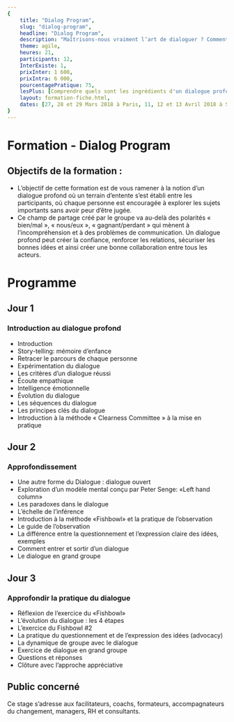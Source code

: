 ```yaml
---
{
	title: "Dialog Program", 
	slug: "dialog-program", 
	headline: "Dialog Program",
	description: "Maîtrisons-nous vraiment l’art de dialoguer ? Comment faire du dialogue un puissant outil pour la facilitation de groupe ? ", 
	theme: agile,
	heures: 21,
	participants: 12,
	InterExiste: 1,
	prixInter: 1 600,
	prixIntra: 6 000,
	pourcentagePratique: 75,
	lesPlus: [Comprendre quels sont les ingrédients d'un dialogue profond, Pratiquer et renforcer vos capacités d'écoute, Apprendre et pratiquer le questionnement et l'expression des idées (advocacy); et maîtriser l'équilibre entre les deux, Répondre à la question : en tant que facilitateur, comment puis-je créer des conditions favorables à un dialogue profond?],
	layout: formation-fiche.html, 
	dates: [27, 28 et 29 Mars 2018 à Paris, 11, 12 et 13 Avril 2018 à Sophia Antipolis, 24, 25 et 26 Avril 2018 à Lyon]
}
---
```


# Formation - Dialog Program #

## Objectifs de la formation : ##
* L’objectif de cette formation est de vous ramener à la notion d’un dialogue profond où un terrain d’entente s’est établi entre les participants, où chaque personne est encouragée à explorer les sujets importants sans avoir peur d’être jugée.
* Ce champ de partage créé par le groupe va au-delà des polarités « bien/mal », « nous/eux », « gagnant/perdant » qui mènent à l’incompréhension et à des problèmes de communication. Un dialogue profond peut créer la confiance, renforcer les relations, sécuriser les bonnes idées et ainsi créer une bonne collaboration entre tous les acteurs.

# Programme #

## Jour 1 ##

### Introduction au dialogue profond ###
* Introduction
* Story-telling: mémoire d’enfance
* Retracer le parcours de chaque personne
* Expérimentation du dialogue
* Les critères d’un dialogue réussi
* Écoute empathique
* Intelligence émotionnelle
* Évolution du dialogue
* Les séquences du dialogue
* Les principes clés du dialogue
* Introduction à la méthode « Clearness Committee » à la mise en pratique

## Jour 2 ##

### Approfondissement ###
* Une autre forme du Dialogue : dialogue ouvert
* Exploration d’un modèle mental conçu par Peter Senge: «Left hand column»
* Les paradoxes dans le dialogue
* L’échelle de l’inférence
* Introduction à la méthode «Fishbowl» et la pratique de l’observation
* Le guide de l’observation
* La différence entre la questionnement et l’expression claire des idées, exemples
* Comment entrer et sortir d’un dialogue
* Le dialogue en grand groupe

## Jour 3 ##

### Approfondir la pratique du dialogue ###
* Réflexion de l’exercice du «Fishbowl»
* L’évolution du dialogue : les 4 étapes
* L’exercice du Fishbowl #2
* La pratique du questionnement et de l’expression des idées (advocacy)
* La dynamique de groupe avec le dialogue
* Exercice de dialogue en grand groupe
* Questions et réponses
* Clôture avec l’approche appréciative

## Public concerné ##
Ce stage s’adresse aux facilitateurs, coachs, formateurs, accompagnateurs du changement, managers, RH et consultants.
